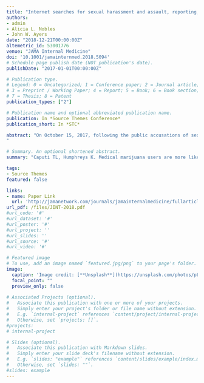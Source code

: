 ```yaml
---
title: "Internet searches for sexual harassment and assault, reporting, and training since the #MeToo movement"
authors:
- admin
- Alicia L. Nobles
- John W. Ayers
date: "2018-12-21T00:00:00Z"
altemetric_id: 53001776
venue: "JAMA Internal Medicine"
doi: '10.1001/jamainternmed.2018.5094'
# Schedule page publish date (NOT publication's date). 
publishDate: "2017-01-01T00:00:00Z"

# Publication type.
# Legend: 0 = Uncategorized; 1 = Conference paper; 2 = Journal article;
# 3 = Preprint / Working Paper; 4 = Report; 5 = Book; 6 = Book section;
# 7 = Thesis; 8 = Patent 
publication_types: ["2"]

# Publication name and optional abbreviated publication name. 
publication: In *Source Themes Conference*
publication_short: In *STC*

abstract: "On October 15, 2017, following the public accusations of sexual harassment and assault against film producer Harvey Weinstein, actress Alyssa Milano encouraged victims to bring the taboo topic out of the shadows by sharing their own stories on social media. #MeToo was tweeted 300 000 times the day after Milano’s post and generated widespread support with scores of accusations made against media, political, and business leaders, giving voice to previously unheard victims.1 However, the implications for the victims whose perpetrators are not public figures is unknown. To fill this knowledge gap, we examined how internet searches for sexual harassment and/or assault changed following #MeToo.2
"

# Summary. An optional shortened abstract.
summary: "Caputi TL, Humphreys K. Medical marijuana users are more likely to use prescription drugs medically and nonmedically. Journal of Addiction Medicine. July/August 2018;12(4):295-299"

tags:
- Source Themes
featured: false

links:
- name: Paper Link
  url: 'http://jamanetwork.com/journals/jamainternalmedicine/fullarticle/10.1001/jamainternmed.2018.5094'
url_pdf: /files/JINT-2018.pdf
#url_code: '#'
#url_dataset: '#'
#url_poster: '#'
#url_project: ''
#url_slides: ''
#url_source: '#'
#url_video: '#'

# Featured image
# To use, add an image named `featured.jpg/png` to your page's folder. 
image:
  caption: 'Image credit: [**Unsplash**](https://unsplash.com/photos/pLCdAaMFLTE)'
  focal_point: ""
  preview_only: false
 
# Associated Projects (optional).
#   Associate this publication with one or more of your projects.
#   Simply enter your project's folder or file name without extension.
#   E.g. `internal-project` references `content/project/internal-project/index.md`.
#   Otherwise, set `projects: []`.
#projects:
# internal-project

# Slides (optional).
#   Associate this publication with Markdown slides.
#   Simply enter your slide deck's filename without extension.
#   E.g. `slides: "example"` references `content/slides/example/index.md`.
#   Otherwise, set `slides: ""`.
#slides: example
---
```


